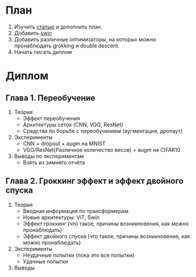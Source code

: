 # План
1. Изучить [статью](https://arxiv.org/pdf/1912.02292.pdf) и дополнить план.
2. Добавить [swin](https://juliusruseckas.github.io/ml/swin-cifar10.html)
3. Добавить различные оптимизаторы, на которых можно пронаблюдать grokking и double descent.
4. Начать писать диплом


# Диплом 

## Глава 1. Переобучение
1. Теория
    - Эффект переобучения
    - Архитектуры сеток (CNN, VGG, ResNet)
    - Средства по борьбе с переобучением (аугментации, дропаут)
2. Эксперименты
    - CNN + dropout + augm на MNIST
    - VGG/ResNet(Различное количество весов) + augm на CIFAR10 
3. Выводы по экспериментам 
    - Взять из зимнего отчёта

## Глава 2. Гроккинг эффект и эффект двойного спуска
1. Теория 
    - Вводная информация по трансформерам
    - Новые архитектуры: ViT, Swin
    - Эффект гроккинг (что такое, причины возникновения, как можно пронаблюдать)
    - Эффект двойного спуска (что такое, причины возникновения, как можно пронаблюдать)
2. Эксперименты
    - Неудачные попытки (пока это все попытки)
    - Удачные попытки
3. Выводы
